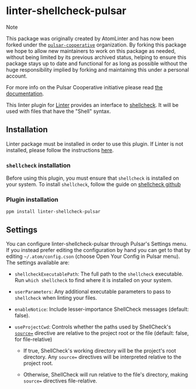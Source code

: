 # linter-shellcheck-pulsar

<!-- Pulsar Cooperative Package Repository Template, place underneath the first h1 heading in the original readme -->

> [!NOTE]
> This package was originally created by AtomLinter and has now been forked under the [`pulsar-cooperative`](https://github.com/pulsar-cooperative) organization.
> By forking this package we hope to allow new maintainers to work on this package as needed, without being limited by its previous archived status, helping to ensure this package stays up to date and functional for as long as possible without the huge responsibility implied by forking and maintaining this under a personal account.
>
> For more info on the Pulsar Cooperative initiative please read [the documentation](https://github.com/pulsar-cooperative/.github/blob/main/CONTRIBUTING.md).

<!-- Original Readme to follow -->

This linter plugin for [Linter][linter] provides an interface to
[shellcheck][shellcheck]. It will be used with files that have the "Shell"
syntax.

## Installation

Linter package must be installed in order to use this plugin. If Linter is not
installed, please follow the instructions [here][linter].

### `shellcheck` installation

Before using this plugin, you must ensure that `shellcheck` is installed on
your system. To install `shellcheck`, follow the guide on
[shellcheck github][shellcheck]

### Plugin installation

```ShellSession
ppm install linter-shellcheck-pulsar
```

## Settings

You can configure linter-shellcheck-pulsar through Pulsar's Settings menu. If you
instead prefer editing the configuration by hand you can get to that by editing
`~/.atom/config.cson` (choose Open Your Config in Pulsar menu). The settings
available are:

-   `shellcheckExecutablePath`: The full path to the `shellcheck` executable.
    Run `which shellcheck` to find where it is installed on your system.

-   `userParameters`: Any additional executable parameters to pass to
    `shellcheck` when linting your files.

-   `enableNotice`: Include lesser-importance ShellCheck messages
    (default: false).

-   `useProjectCwd`: Controls whether the paths used by ShellCheck's
    [`source=`](https://github.com/koalaman/shellcheck/wiki/Directive#source)
    directive are relative to the project root or the file (default: false, for
    file-relative)

    -   If true, ShellCheck's working directory
        will be the project's root directory.  Any `source=` directives will be
        interpreted relative to the project root.

    -   Otherwise, ShellCheck will run relative to the file's directory,
        making `source=` directives file-relative.

[linter]: https://github.com/atom-community/linter "Linter"
[shellcheck]: https://github.com/koalaman/shellcheck "ShellCheck"

